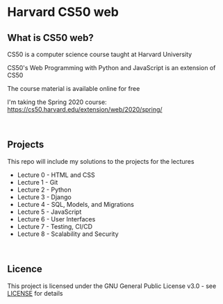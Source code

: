 # Harvard CS50 web

## What is CS50 web?

CS50 is a computer science course taught at Harvard University

CS50's Web Programming with Python and JavaScript is an extension of CS50

The course material is available online for free

I'm taking the Spring 2020 course:<br>
https://cs50.harvard.edu/extension/web/2020/spring/

<br>

## Projects

This repo will include my solutions to the projects for the lectures

- Lecture 0 - HTML and CSS
- Lecture 1 - Git
- Lecture 2 - Python
- Lecture 3 - Django
- Lecture 4 - SQL, Models, and Migrations
- Lecture 5 - JavaScript
- Lecture 6 - User Interfaces
- Lecture 7 - Testing, CI/CD
- Lecture 8 - Scalability and Security

<br>

## Licence

This project is licensed under the GNU General Public License v3.0 - see [LICENSE](https://github.com/ZaraTam/harvard-cs50/blob/master/LICENSE) for details
